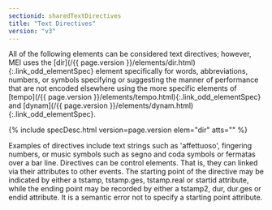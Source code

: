 ```yaml
---
sectionid: sharedTextDirectives
title: "Text Directives"
version: "v3"
---
```




All of the following elements can be considered text directives; however, MEI uses
the
[dir](/{{ page.version }}/elements/dir.html){:.link_odd_elementSpec} element specifically for words, abbreviations, numbers, or
symbols specifying or suggesting the manner of performance that are not encoded elsewhere
using the more specific elements of [tempo](/{{ page.version }}/elements/tempo.html){:.link_odd_elementSpec} and [dynam](/{{ page.version }}/elements/dynam.html){:.link_odd_elementSpec}.



{% include specDesc.html version=page.version elem="dir" atts="" %}



Examples of directives include text strings such as 'affettuoso', fingering numbers,
or
music symbols such as segno and coda symbols or fermatas over a bar line. Directives
can
be control elements. That is, they can linked via their attributes to other events.
The
starting point of the directive may be indicated by either a tstamp, tstamp.ges,
tstamp.real or startid attribute, while the ending point may be recorded by either
a
tstamp2, dur, dur.ges or endid attribute. It is a semantic error not to specify a
starting
point attribute.


